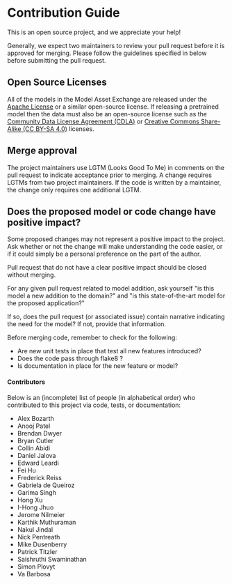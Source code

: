 # Contribution Guide

This is an open source project, and we appreciate your help!

Generally, we expect two maintainers to review your pull request before it is approved for merging. Please follow the guidelines specified in below before submitting the pull request.

## Open Source Licenses

All of the models in the Model Asset Exchange are released under the [Apache License](https://www.apache.org/licenses/LICENSE-2.0) or a similar open-source license. If releasing a pretrained model then the data must also be an open-source license such as the [Community Data License Agreement (CDLA)](https://cdla.io/sharing-1-0/) or [Creative Commons Share-Alike (CC BY-SA 4.0)](https://creativecommons.org/licenses/by-sa/4.0/) licenses.


## Merge approval

The project maintainers use LGTM (Looks Good To Me) in comments on the pull request to indicate acceptance prior to merging. A change requires LGTMs from two project maintainers. If the code is written by a maintainer, the change only requires one additional LGTM.

## Does the proposed model or code change have positive impact?

Some proposed changes may not represent a positive impact to the project. Ask whether or not the change will make understanding the code easier, or if it could simply be a personal preference on the part of the author.

Pull request that do not have a clear positive impact should be closed without merging.

For any given pull request related to model addition, ask yourself "is this model a new addition to the domain?" and "is this state-of-the-art model for the proposed application?"

If so, does the pull request (or associated issue) contain narrative indicating the need for the model? If not, provide that information.

Before merging code, remember to check for the following:

- Are new unit tests in place that test all new features introduced?
- Does the code pass through flake8 ?
- Is documentation in place for the new feature or model?


#### Contributors

Below is an (incomplete) list of people (in alphabetical order) who contributed to this project via code, tests, or documentation:

- Alex Bozarth
- Anooj Patel
- Brendan Dwyer
- Bryan Cutler
- Collin Abidi
- Daniel Jalova
- Edward Leardi
- Fei Hu
- Frederick Reiss
- Gabriela de Queiroz
- Garima Singh
- Hong Xu
- I-Hong Jhuo
- Jerome Nilmeier
- Karthik Muthuraman
- Nakul Jindal
- Nick Pentreath
- Mike Dusenberry
- Patrick Titzler
- Saishruthi Swaminathan
- Simon Plovyt
- Va Barbosa
